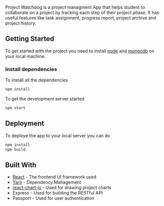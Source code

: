 Project Watchdog is a project managment App that helps student to collaborate on a project by tracking each step of their project phase. It has useful features like task assignment, progress report, project archive and project history.

## Getting Started

To get started with the project you need to install [node](https://nodejs.org/en/) and [mongodb](https://www.mongodb.com/download-center?) on your local machine.

### Install dependencies

To install all the dependencies

```bash
npm install
```

To get the development server started

```bash
npm start
```
## Deployment

To deploye the app to your local server you can do

```bash
npm install
npm build
```

## Built With

* [React](https://reactjs.org/) - The frontend UI framework used
* [Yarn](https://yarnpkg.com/en/) - Dependency Management
* [react-chart-js](https://github.com/jerairrest/react-chartjs-2) - Used for drawing project charts
* Express - Used for building the RESTful API
* Passport - Used for user authentication

